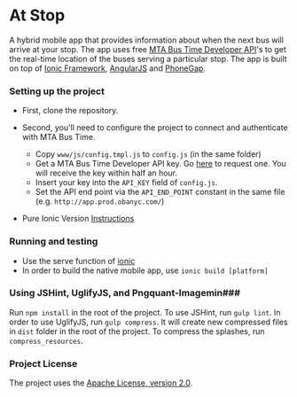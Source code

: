 # At Stop #

A hybrid mobile app that provides information about when the next bus will arrive at your stop. The app uses free [MTA Bus Time Developer API](http://bustime.mta.info/wiki/Developers/Index)'s to get the real-time location of the buses serving a particular stop. The app is built on top of [Ionic Framework](http://ionicframework.com/), [AngularJS](https://angularjs.org/) and [PhoneGap](http://phonegap.com/).

### Setting up the project ###
* First, clone the repository. 
* Second, you'll need to configure the project to connect and authenticate with MTA Bus Time.
  * Copy `www/js/config.tmpl.js` to `config.js` (in the same folder)
  * Get a MTA Bus Time Developer API key. Go [here](http://spreadsheets.google.com/viewform?hl=en&formkey=dG9kcGIxRFpSS0NhQWM4UjA0V0VkNGc6MQ#gid=0) to request one. You will receive the key within half an hour.
  * Insert your key into the `API_KEY` field of `config.js`.
  * Set the API end point via the `API_END_POINT` constant in the same file (e.g. `http://app.prod.obanyc.com/`)
 
* Pure Ionic Version [Instructions](https://github.com/camsys/onebusaway-nyc-atstop/tree/ionic)

### Running and testing ###
* Use the serve function of [ionic](http://ionicframework.com/docs/guide/testing.html)
* In order to build the native mobile app, use `ionic build [platform]`

### Using JSHint, UglifyJS, and Pngquant-Imagemin###
Run `npm install` in the root of the project. To use JSHint, run `gulp lint`. In order to use UglifyJS, run `gulp compress`. It will create new compressed files in `dist` folder in the root of the project. To compress the splashes, run `compress_resources`.


### Project License ###
The project uses the [Apache License, version 2.0](http://opensource.org/licenses/Apache-2.0).
